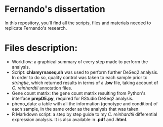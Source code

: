# Fernando's dissertation

In this repository, you'll find all the scripts, files and materials needed to replicate Fernando's research. 

# Files description:

+ Workflow: a graphical summary of every step made to perform the analysis.
+ Script: **chlamyrnaseq.sh** was used to perform further DeSeq2 analysis. In order to do so, quality control was taken to each sample prior to *stringtie*, which returned results in terms of a **.bw** file, taking account of *C. reinhardtii* annotation files.
+ Gene count matrix: the gene count matrix resulting from Python's interface **prepDE.py**, required for RStudio DeSeq2 analysis. 
+ pheno_data: a table with all the information (genotype and condition) of each sample, in the same order as the analysis that was taken.
+ R Markdown script: a step by step guide to my *C. reinhardtii* differential expression analysis. It is also available in **.pdf** and **.html**. 
